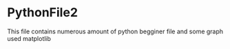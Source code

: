 # PythonFile2
This file contains numerous amount of python begginer file and some graph used matplotlib
